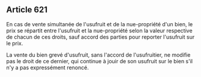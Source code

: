 Article 621
----
En cas de vente simultanée de l'usufruit et de la nue-propriété d'un bien, le
prix se répartit entre l'usufruit et la nue-propriété selon la valeur respective
de chacun de ces droits, sauf accord des parties pour reporter l'usufruit sur le
prix.

La vente du bien grevé d'usufruit, sans l'accord de l'usufruitier, ne modifie
pas le droit de ce dernier, qui continue à jouir de son usufruit sur le bien
s'il n'y a pas expressément renoncé.
